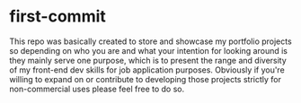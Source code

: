# first-commit
This repo was basically created to store and showcase my portfolio projects so depending on who you are and what your intention for looking around is they
mainly serve one purpose, which is to present the range and diversity of my front-end dev skills for job application purposes. Obviously if you're willing to expand on or contribute to developing those projects strictly for non-commercial uses please feel free to do so.

